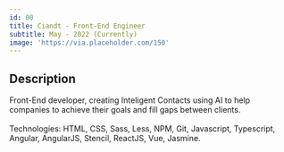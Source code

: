 ```yaml
---
id: 00
title: Ciandt - Front-End Engineer
subtitle: May - 2022 (Currently) 
image: 'https://via.placeholder.com/150'
---
```

## Description
Front-End developer, creating Inteligent Contacts using AI to help companies to achieve their goals and fill gaps between clients.<br><br>Technologies: HTML, CSS, Sass, Less, NPM, Git, Javascript, Typescript, Angular, AngularJS, Stencil, ReactJS, Vue, Jasmine.